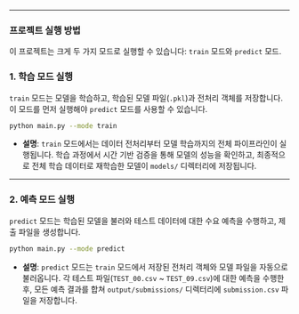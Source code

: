 -----

### **프로젝트 실행 방법**

이 프로젝트는 크게 두 가지 모드로 실행할 수 있습니다: `train` 모드와 `predict` 모드.

### **1. 학습 모드 실행**

`train` 모드는 모델을 학습하고, 학습된 모델 파일(`.pkl`)과 전처리 객체를 저장합니다. 이 모드를 먼저 실행해야 `predict` 모드를 사용할 수 있습니다.

```bash
python main.py --mode train
```

  - **설명**: `train` 모드에서는 데이터 전처리부터 모델 학습까지의 전체 파이프라인이 실행됩니다. 학습 과정에서 시간 기반 검증을 통해 모델의 성능을 확인하고, 최종적으로 전체 학습 데이터로 재학습한 모델이 `models/` 디렉터리에 저장됩니다.

-----

### **2. 예측 모드 실행**

`predict` 모드는 학습된 모델을 불러와 테스트 데이터에 대한 수요 예측을 수행하고, 제출 파일을 생성합니다.

```bash
python main.py --mode predict
```

  - **설명**: `predict` 모드는 `train` 모드에서 저장된 전처리 객체와 모델 파일을 자동으로 불러옵니다. 각 테스트 파일(`TEST_00.csv` \~ `TEST_09.csv`)에 대한 예측을 수행한 후, 모든 예측 결과를 합쳐 `output/submissions/` 디렉터리에 `submission.csv` 파일을 저장합니다.
